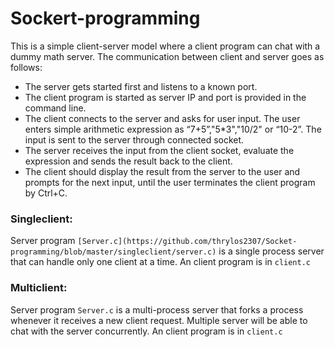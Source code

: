 # Sockert-programming

This is a simple client-server model where a client program can chat with a dummy math server. The communication between client and server goes as follows:

*	The server gets started first and listens to a known port.
*	The client program is started as server IP and port is provided in the command line.
*	The client connects to the server and asks for user input. The user enters simple arithmetic expression as “7+5”,"5*3","10/2" or “10-2”. The input is sent to the server through connected socket.
*	The server receives the input from the client socket, evaluate the expression and sends the result back to the client.
*	The client should display the result from the server to the user and prompts for the next input, until the user terminates the client program by Ctrl+C.


### Singleclient:
Server program `[Server.c](https://github.com/thrylos2307/Socket-programming/blob/master/singleclient/server.c)` is a single process server that can handle only one client at a time. An  client program is in `client.c`

### Multiclient:
Server program `Server.c` is a multi-process server that forks a process whenever it receives a new client request. Multiple server will be able to chat with the server concurrently.  An  client program is in `client.c`
